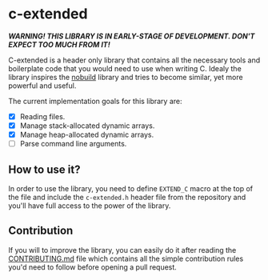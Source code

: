 # c-extended
***WARNING! THIS LIBRARY IS IN EARLY-STAGE OF DEVELOPMENT. DON'T EXPECT TOO MUCH FROM IT!***

C-extended is a header only library that contains all the necessary tools and boilerplate code that you would need to use when writing C. Idealy the library inspires the [nobuild](https://github.com/tsoding/nobuild) library and tries to become similar, yet more powerful and useful.

The current implementation goals for this library are:
- [X] Reading files.
- [X] Manage stack-allocated dynamic arrays.
- [X] Manage heap-allocated dynamic arrays.
- [ ] Parse command line arguments.

## How to use it?
In order to use the library, you need to define `EXTEND_C` macro at the top of the file and include the `c-extended.h` header file from the repository and you'll have full access to the power of the library.

## Contribution
If you will to improve the library, you can easily do it after reading the [CONTRIBUTING.md](https://github.com/detectivekaktus/c-extended/blob/main/CONTRIBUTING.md) file which contains all the simple contribution rules you'd need to follow before opening a pull request.
